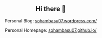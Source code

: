 <h2 style="text-align:center">Hi there 👋</h2>

<p style="text-align:center">Personal Blog: <a href="https://sohambasu07.wordpress.com/">sohambasu07.wordpress.com/</a></p>
<p style="text-align:center">Personal Homepage: <a href="https://sohambasu07.github.io/">sohambasu07.github.io/</a></p>
